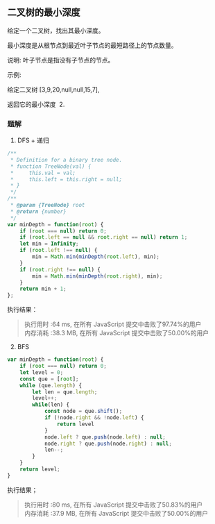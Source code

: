 ## 二叉树的最小深度
给定一个二叉树，找出其最小深度。

最小深度是从根节点到最近叶子节点的最短路径上的节点数量。

说明: 叶子节点是指没有子节点的节点。

示例:

给定二叉树 [3,9,20,null,null,15,7],

返回它的最小深度  2.

### 题解
1. DFS + 递归
```javascript
/**
 * Definition for a binary tree node.
 * function TreeNode(val) {
 *     this.val = val;
 *     this.left = this.right = null;
 * }
 */
/**
 * @param {TreeNode} root
 * @return {number}
 */
var minDepth = function(root) {
    if (root === null) return 0;
    if (root.left == null && root.right == null) return 1;
    let min = Infinity;
    if (root.left !== null) {
        min = Math.min(minDepth(root.left), min);
    }
    if (root.right !== null) {
        min = Math.min(minDepth(root.right), min);
    }
    return min + 1;
};
```
执行结果：
> 执行用时 :64 ms, 在所有 JavaScript 提交中击败了97.74%的用户  
> 内存消耗 :38.3 MB, 在所有 JavaScript 提交中击败了50.00%的用户

2. BFS 
```javascript
var minDepth = function(root) {
    if (root === null) return 0;
    let level = 0;
    const que = [root];
    while (que.length) {
        let len = que.length;
        level++;
        while(len) {
            const node = que.shift();
            if (!node.right && !node.left) {
                return level
            }
            node.left ? que.push(node.left) : null;
            node.right ? que.push(node.right) : null;
            len--;
        }
    }
    return level;
}
```
执行结果；
> 执行用时 :80 ms, 在所有 JavaScript 提交中击败了50.83%的用户  
> 内存消耗 :37.9 MB, 在所有 JavaScript 提交中击败了50.00%的用户